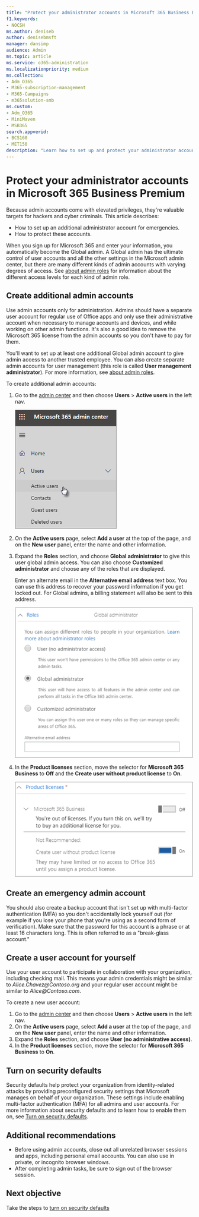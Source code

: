 ```yaml
---
title: "Protect your administrator accounts in Microsoft 365 Business Premium"
f1.keywords:
- NOCSH
ms.author: deniseb
author: denisebmsft
manager: dansimp
audience: Admin
ms.topic: article
ms.service: o365-administration
ms.localizationpriority: medium
ms.collection: 
- Adm_O365
- M365-subscription-management 
- M365-Campaigns
- m365solution-smb
ms.custom:
- Adm_O365
- MiniMaven
- MSB365
search.appverid:
- BCS160
- MET150
description: "Learn how to set up and protect your administrator accounts in Microsoft 365 Business Premium."
---
```


# Protect your administrator accounts in Microsoft 365 Business Premium

Because admin accounts come with elevated privileges, they're valuable targets for hackers and cyber criminals. This article describes:

- How to set up an additional administrator account for emergencies.
- How to protect these accounts.

When you sign up for Microsoft 365 and enter your information, you automatically become the Global admin. A Global admin has the ultimate control of user accounts and all the other settings in the Microsoft admin center, but there are many different kinds of admin accounts with varying degrees of access. See [about admin roles](/office365/admin/add-users/about-admin-roles) for information about the different access levels for each kind of admin role.

## Create additional admin accounts

Use admin accounts only for administration. Admins should have a separate user account for regular use of Office apps and only use their administrative account when necessary to manage accounts and devices, and while working on other admin functions. It's also a good idea to remove the Microsoft 365 license from the admin accounts so you don't have to pay for them.

You'll want to set up at least one additional Global admin account to give admin access to another trusted employee. You can also create separate admin accounts for user management (this role is called **User management administrator**). For more information, see [about admin roles](/office365/admin/add-users/about-admin-roles).

To create additional admin accounts:

 1. Go to the <a href="https://go.microsoft.com/fwlink/p/?linkid=837890" target="_blank">admin center</a> and then choose **Users** \> **Active users** in the left nav.

    ![Choose Users and then Active users in the left nav.](../media/Activeusers.png)

 2. On the **Active users** page, select **Add a user** at the top of the page, and on the **New user** panel, enter the name and other information.
 3. Expand the **Roles** section, and choose **Global administrator** to give this user global admin access. You can also choose **Customized administrator** and choose any of the roles that are displayed.

    Enter an alternate email in the **Alternative email address** text box. You can use this address to recover your password information if you get locked out. For Global admins, a billing statement will also be sent to this address.

    ![Choose the administrator role.](../media/adminroles.png)

 4. In the **Product licenses** section, move the selector for **Microsoft 365 Business** to **Off** and the **Create user without product license** to **On**.

    ![Choose the product license.](../media/productlicense.png)

## Create an emergency admin account

You should also create a backup account that isn't set up with multi-factor authentication (MFA) so you don't accidentally lock yourself out (for example if you lose your phone that you're using as a second form of verification). Make sure that the password for this account is a phrase or at least 16 characters long. This is often referred to as a "break-glass account."

## Create a user account for yourself

Use your user account to participate in collaboration with your organization, including checking mail. This means your admin credentials might be similar to  *Alice.Chavez<span></span>@Contoso.org* and your regular user account might be similar to *Alice<span></span>@Contoso.com*.

To create a new user account:

1. Go to the <a href="https://go.microsoft.com/fwlink/p/?linkid=837890" target="_blank">admin center</a> and then choose **Users** \> **Active users** in the left nav.
2. On the **Active users** page, select **Add a user** at the top of the page, and on the **New user** panel, enter the name and other information.
3. Expand the **Roles** section, and choose **User (no administrative access)**.
4. In the **Product licenses** section, move the selector for **Microsoft 365 Business** to **On**.

## Turn on security defaults

Security defaults help protect your organization from identity-related attacks by providing preconfigured security settings that Microsoft manages on behalf of your organization. These settings include enabling multi-factor authentication (MFA) for all admins and user accounts. For more information about security defaults and to learn how to enable them on, see [Turn on security defaults](m365bp-conditional-access.md).

## Additional recommendations

- Before using admin accounts, close out all unrelated browser sessions and apps, including personal email accounts. You can also use in private, or incognito browser windows.
- After completing admin tasks, be sure to sign out of the browser session.

## Next objective

Take the steps to [turn on security defaults](m365bp-condtional-access.md)
